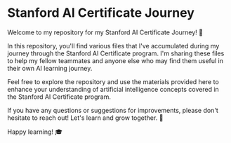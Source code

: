 # Stanford AI Certificate Journey
Welcome to my repository for my Stanford AI Certificate Journey! 🚀

In this repository, you'll find various files that I've accumulated during my journey through the Stanford AI Certificate program. 
I'm sharing these files to help my fellow teammates and anyone else who may find them useful in their own AI learning journey.

Feel free to explore the repository and use the materials provided here to enhance your understanding of artificial intelligence concepts covered in the Stanford AI Certificate program.

If you have any questions or suggestions for improvements, please don't hesitate to reach out! Let's learn and grow together. 🌱

Happy learning! 🎓

